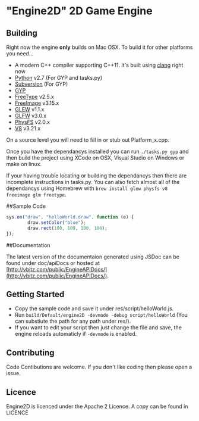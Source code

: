 # "Engine2D" 2D Game Engine

## Building
Right now the engine **only** builds on Mac OSX. To build it for other platforms you need...

- A modern C++ compiler supporting C++11. It's built using [clang](http://clang.llvm.org/) right now
- [Python](http://www.python.org/) v2.7 (For GYP and tasks.py)
- [Subversion](https://subversion.apache.org/) (For GYP)
- [GYP](https://code.google.com/p/gyp/)
- [FreeType](http://www.freetype.org/) v2.5.x
- [FreeImage](http://freeimage.sourceforge.net/) v3.15.x
- [GLEW](http://glew.sourceforge.net/) v1.1.x
- [GLFW](http://www.glfw.org/) v3.0.x
- [PhysFS](https://icculus.org/physfs/) v2.0.x
- [V8](https://code.google.com/p/v8/) v3.21.x

On a source level you will need to fill in or stub out Platform_x.cpp.

Once you have the dependancys installed you can run `./tasks.py gyp` and then build the project using XCode on OSX, Visual Studio on Windows or make on linux.

If your having trouble locating or building the dependancys then there are incomplete instructions in tasks.py. You can also fetch almost all of the dependancys using Homebrew with `brew install glew physfs v8 freeimage glm freetype`.##Sample Code

```javascript
sys.on("draw", "helloWorld.draw", function (e) {
        draw.setColor("blue");
        draw.rect(100, 100, 100, 100);
});
```

##Documentation

The latest version of the documentaion generated using JSDoc can be found under doc/apiDocs or hosted at [http://vbitz.com/public/EngineAPIDocs/](http://vbitz.com/public/EngineAPIDocs/).

## Getting Started

- Copy the sample code and save it under res/script/helloWorld.js.
- Run `build/Default/engine2D -devmode -debug script/helloWorld` (You can substiute the path for any path under res/).
- If you want to edit your script then just change the file and save, the engine reloads automaticly if `-devmode` is enabled.

## Contributing
Code Contibutions are welcome. If you don't like coding then please open a issue.

## Licence
Engine2D is licenced under the Apache 2 Licence. A copy can be found in LICENCE